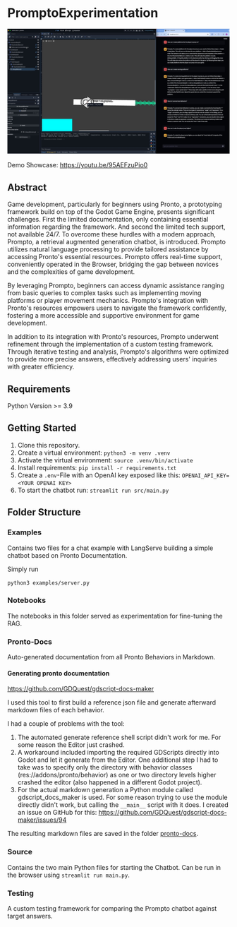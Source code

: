 # PromptoExperimentation

[![Prompto - Demo Video.jpg](Prompto%20-%20Demo%20Video.jpg)](https://youtu.be/95AEFzuPio0)

Demo Showcase: https://youtu.be/95AEFzuPio0

## Abstract

Game development, particularly for beginners using Pronto, a prototyping framework build on top of the Godot Game Engine, presents significant challenges. First the limited documentation, only containing essential information regarding the framework. And second the limited tech support, not available 24/7. To overcome these hurdles with a modern approach, Prompto, a retrieval augmented generation chatbot, is introduced. Prompto utilizes natural language processing to provide tailored assistance by accessing Pronto's essential resources. Prompto offers real-time support, conveniently operated in the Browser, bridging the gap between novices and the complexities of game development.

By leveraging Prompto, beginners can access dynamic assistance ranging from basic queries to complex tasks such as implementing moving platforms or player movement mechanics. Prompto's integration with Pronto's resources empowers users to navigate the framework confidently, fostering a more accessible and supportive environment for game development.

In addition to its integration with Pronto's resources, Prompto underwent refinement through the implementation of a custom testing framework. Through iterative testing and analysis, Prompto's algorithms were optimized to provide more precise answers, effectively addressing users' inquiries with greater efficiency.

## Requirements

Python Version >= 3.9

## Getting Started

1. Clone this repository.
2. Create a virtual environment: `python3 -m venv .venv`
3. Activate the virtual environment: `source .venv/bin/activate`
4. Install requirements: `pip install -r requirements.txt`
5. Create a `.env`-File with an OpenAI key exposed like this: `OPENAI_API_KEY=<YOUR OPENAI KEY>`
6. To start the chatbot run: `streamlit run src/main.py`

## Folder Structure

### Examples

Contains two files for a chat example with LangServe building a simple chatbot based on Pronto Documentation.

Simply run

```
python3 examples/server.py
```

### Notebooks

The notebooks in this folder served as experimentation for fine-tuning the RAG.

### Pronto-Docs

Auto-generated documentation from all Pronto Behaviors in Markdown.

#### Generating pronto documentation

https://github.com/GDQuest/gdscript-docs-maker

I used this tool to first build a reference json file and generate afterward markdown files of each behavior.

I had a couple of problems with the tool:
1. The automated generate reference shell script didn't work for me. For some reason the Editor just crashed.
2. A workaround included importing the required GDScripts directly into Godot and let it generate from the Editor. One additional step I had to take was to specify only the directory with behavior classes (res://addons/pronto/behavior) as one or two directory levels higher crashed the editor (also happened in a different Godot project).
3. For the actual markdown generation a Python module called gdscript_docs_maker is used. For some reason trying to use the module directly didn't work, but calling the `__main__` script with it does. I created an issue on GitHub for this: https://github.com/GDQuest/gdscript-docs-maker/issues/94

The resulting markdown files are saved in the folder [pronto-docs](pronto-docs).

### Source

Contains the two main Python files for starting the Chatbot. Can be run in the browser using `streamlit run main.py`.

### Testing

A custom testing framework for comparing the Prompto chatbot against target answers.